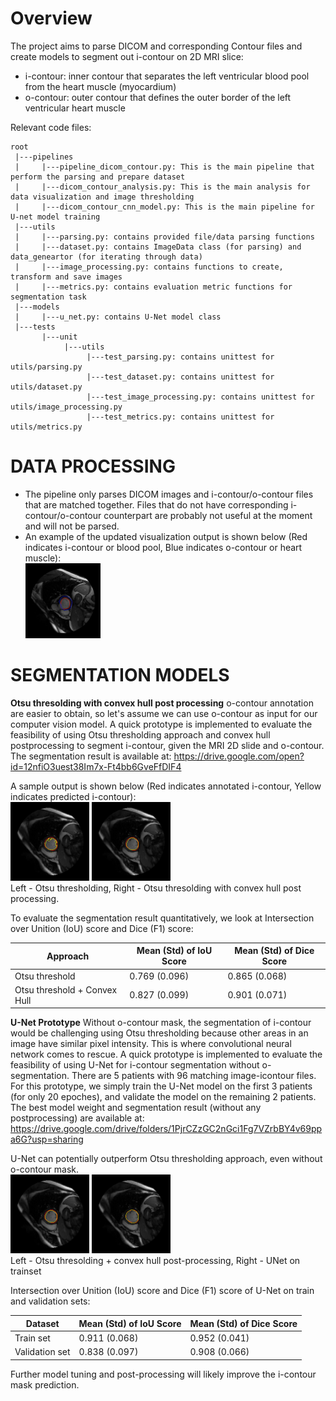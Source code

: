 # Overview
The project aims to parse DICOM and corresponding Contour files and create models to segment out i-contour on 2D MRI slice:
- i-contour: inner contour that separates the left ventricular blood pool from the heart muscle (myocardium)
- o-contour: outer contour that defines the outer border of the left ventricular heart muscle

Relevant code files:
```
root
 |---pipelines
 |     |---pipeline_dicom_contour.py: This is the main pipeline that perform the parsing and prepare dataset
 |     |---dicom_contour_analysis.py: This is the main analysis for data visualization and image thresholding
 |     |---dicom_contour_cnn_model.py: This is the main pipeline for U-net model training
 |---utils
 |     |---parsing.py: contains provided file/data parsing functions
 |     |---dataset.py: contains ImageData class (for parsing) and data_geneartor (for iterating through data)
 |     |---image_processing.py: contains functions to create, transform and save images
 |     |---metrics.py: contains evaluation metric functions for segmentation task
 |---models
 |     |---u_net.py: contains U-Net model class
 |---tests
       |---unit
            |---utils
                 |---test_parsing.py: contains unittest for utils/parsing.py
                 |---test_dataset.py: contains unittest for utils/dataset.py
                 |---test_image_processing.py: contains unittest for utils/image_processing.py
                 |---test_metrics.py: contains unittest for utils/metrics.py
```

# DATA PROCESSING
- The pipeline only parses DICOM images and i-contour/o-contour files that are matched together. Files that do not have corresponding i-contour/o-contour counterpart are probably not useful at the moment and will not be parsed.
- An example of the updated visualization output is shown below (Red indicates i-contour or blood pool, Blue indicates o-contour or heart muscle):<br/>
<img src="assets/SCD0000101_59.dcm.png" alt="" width="25%"><br/>
 
# SEGMENTATION MODELS
__Otsu thresolding with convex hull post processing__
o-contour annotation are easier to obtain, so let's assume we can use o-contour as input for our computer vision model. A quick prototype is implemented to evaluate the feasibility of using Otsu thresholding approach and convex hull postprocessing to segment i-contour, given the MRI 2D slide and o-contour.
The segmentation result is available at: https://drive.google.com/open?id=12nfiO3uest38Im7x-Ft4bb6GveFfDIF4

A sample output is shown below (Red indicates annotated i-contour, Yellow indicates predicted i-contour):<br/>
<img src="assets/otsu_SCD0000101_99.dcm.png" alt="" width="25%"> <img src="assets/otsu_hull_SCD0000101_99.dcm.png" alt="" width="25%"><br/>
Left - Otsu thresholding, Right - Otsu thresolding with convex hull post processing.<br/>

To evaluate the segmentation result quantitatively, we look at Intersection over Unition (IoU) score and Dice (F1) score:

| Approach  | Mean (Std) of IoU Score | Mean (Std) of Dice Score |
| ------ | -------- | -------- |
| Otsu threshold | 0.769 (0.096) | 0.865 (0.068) |
| Otsu threshold + Convex Hull | 0.827 (0.099) | 0.901 (0.071) |


__U-Net Prototype__
Without o-contour mask, the segmentation of i-contour would be challenging using Otsu thresholding because other areas in an image have similar pixel intensity. This is where convolutional neural network comes to rescue.
A quick prototype is implemented to evaluate the feasibility of using U-Net for i-contour segmentation without o-segmentation. There are 5 patients with 96 matching image-icontour files. For this prototype, we simply train the U-Net model on the first 3 patients (for only 20 epoches), and validate the model on the remaining 2 patients.
The best model weight and segmentation result (without any postprocessing) are available at: https://drive.google.com/drive/folders/1PjrCZzGC2nGci1Fg7VZrbBY4v69ppa6G?usp=sharing

U-Net can potentially outperform Otsu thresholding approach, even without o-contour mask.<br/>
<img src="assets/otsu_hull_SCD0000101_99.dcm.png" alt="" width="25%"> <img src="assets/unet_SCD0000101_99.dcm.png" alt="" width="25%"><br/>
Left - Otsu thresolding + convex hull post-processing, Right - UNet on trainset

Intersection over Unition (IoU) score and Dice (F1) score of U-Net on train and validation sets:

| Dataset  | Mean (Std) of IoU Score | Mean (Std) of Dice Score |
| ------ | -------- | -------- |
| Train set | 0.911 (0.068) | 0.952 (0.041) |
| Validation set | 0.838 (0.097) | 0.908 (0.066) |

Further model tuning and post-processing will likely improve the i-contour mask prediction.
